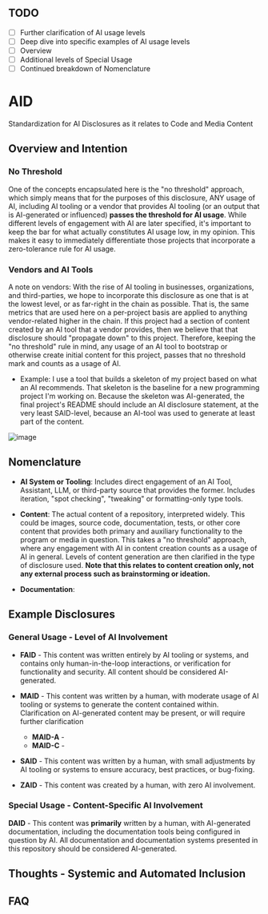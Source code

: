 ## TODO
- [ ] Further clarification of AI usage levels
- [ ] Deep dive into specific examples of AI usage levels
- [ ] Overview
- [ ] Additional levels of Special Usage
- [ ] Continued breakdown of Nomenclature

# AID
Standardization for AI Disclosures as it relates to Code and Media Content

## Overview and Intention

### No Threshold
One of the concepts encapsulated here is the "no threshold" approach, which simply means that for the purposes of this disclosure, ANY usage of AI, including AI tooling or a vendor that provides AI tooling (or an output that is AI-generated or influenced) **passes the threshold for AI usage**. While different levels of engagement with AI are later specified, it's important to keep the bar for what actually constitutes AI usage low, in my opinion. This makes it easy to immediately differentiate those projects that incorporate a zero-tolerance rule for AI usage.

### Vendors and AI Tools
A note on vendors: With the rise of AI tooling in businesses, organizations, and third-parties, we hope to incorporate this disclosure as one that is at the lowest level, or as far-right in the chain as possible. That is, the same metrics that are used here on a per-project basis are applied to anything vendor-related higher in the chain. If this project had a section of content created by an AI tool that a vendor provides, then we believe that that disclosure should "propagate down" to this project. Therefore, keeping the "no threshold" rule in mind, any usage of an AI tool to bootstrap or otherwise create initial content for this project, passes that no threshold mark and counts as a usage of AI.

- Example: I use a tool that builds a skeleton of my project based on what an AI recommends. That skeleton is the baseline for a new programming project I'm working on. Because the skeleton was AI-generated, the final project's README should include an AI disclosure statement, at the very least SAID-level, because an AI-tool was used to generate at least part of the content.

![image](https://github.com/user-attachments/assets/d9bf67a9-90dc-4c12-88c4-eb8c5f48cefc)


## Nomenclature

- **AI System or Tooling**: Includes direct engagement of an AI Tool, Assistant, LLM, or third-party source that provides the former. Includes iteration, "spot checking", "tweaking" or formatting-only type tools. 

- **Content**: The actual content of a repository, interpreted widely. This could be images, source code, documentation, tests, or other core content that provides both primary and auxiliary functionality to the program or media in question. This takes a "no threshold" approach, where any engagement with AI in content creation counts as a usage of AI in general. Levels of content generation are then clarified in the type of disclosure used. **Note that this relates to content creation only, not any external process such as brainstorming or ideation.**

- **Documentation**: 

## Example Disclosures

### General Usage - Level of AI Involvement

- **FAID** - This content was written entirely by AI tooling or systems, and contains only human-in-the-loop interactions, or verification for functionality and security. All content should be considered AI-generated.
  
- **MAID** - This content was written by a human, with moderate usage of AI tooling or systems to generate the content contained within. Clarification on AI-generated content may be present, or will require further clarification
  - **MAID-A** - 
  - **MAID-C** - 

- **SAID** - This content was written by a human, with small adjustments by AI tooling or systems to ensure accuracy, best practices, or bug-fixing.
  
- **ZAID** - This content was created by a human, with zero AI involvement.
  

### Special Usage - Content-Specific AI Involvement

**DAID** - This content was **primarily** written by a human, with AI-generated documentation, including the documentation tools being configured in question by AI. All documentation and documentation systems presented in this repository should be considered AI-generated.

## Thoughts - Systemic and Automated Inclusion

## FAQ
